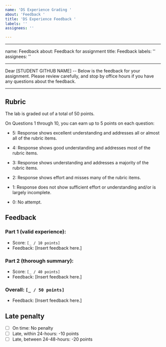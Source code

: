 ```yaml
---
name: 'DS Experience Grading '
about: 'Feedback '
title: 'DS Experience Feedback '
labels: ''
assignees: ''

---
```


---
name: Feedback
about: Feedback for assignment
title: Feedback
labels: ''
assignees: ''

---

Dear [STUDENT GITHUB NAME] -- Below is the feedback for your assignment. Please review carefully, and stop by office hours if you have any questions about the feedback.

---

## Rubric

The lab is graded out of a total of 50 points.

On Questions 1 through 10, you can earn up to 5 points on each question:

-   5: Response shows excellent understanding and addresses all or almost all of the rubric items.

-   4: Response shows good understanding and addresses most of the rubric items.

-   3: Response shows understanding and addresses a majority of the rubric items.

-   2: Response shows effort and misses many of the rubric items.

-   1: Response does not show sufficient effort or understanding and/or is largely incomplete.

-   0: No attempt.

## Feedback

### Part 1 (valid experience):

- Score: `[_ / 10 points]`
- Feedback: [Insert feedback here.]

### Part 2 (thorough summary):

- Score: `[_ / 40 points]`
- Feedback: [Insert feedback here.]


### Overall: `[_ / 50 points]`

- Feedback: [Insert feedback here.]

## Late penalty

- [ ] On time: No penalty
- [ ] Late, within 24-hours: -10 points
- [ ] Late, between 24-48-hours: -20 points
